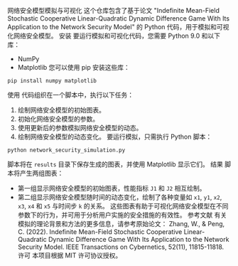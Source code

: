 网络安全模型模拟与可视化
这个仓库包含了基于论文 "Indefinite Mean-Field Stochastic Cooperative Linear-Quadratic Dynamic Difference Game With Its Application to the Network Security Model" 的 Python 代码，用于模拟和可视化网络安全模型。
安装
要运行模拟和可视化代码，您需要 Python 9.0 和以下库：
- NumPy
- Matplotlib
您可以使用 pip 安装这些库：
```
pip install numpy matplotlib
```
使用
代码组织在一个脚本中，执行以下任务：
1. 绘制网络安全模型的初始图表。
2. 初始化网络安全模型的参数。
3. 使用更新后的参数模拟网络安全模型的动态。
4. 绘制网络安全模型的动态变化。
要运行模拟，只需执行 Python 脚本：
```
python network_security_simulation.py
```
脚本将在 `results` 目录下保存生成的图表，并使用 Matplotlib 显示它们。
结果
脚本将产生两组图表：
- 第一组显示网络安全模型的初始图表，性能指标 `J1` 和 `J2` 相互绘制。
- 第二组显示网络安全模型随时间的动态变化，绘制了各种变量如 `x1`, `y1`, `x2`, `x3`, `x4` 和 `x5` 与时间步 `k` 的关系。
这些图表有助于可视化网络安全模型在不同参数下的行为，并可用于分析用户实施的安全措施的有效性。
参考文献
有关模拟的理论背景和方法的更多信息，请参考原始论文：
Zhang, W., & Peng, C. (2022). Indefinite Mean-Field Stochastic Cooperative Linear-Quadratic Dynamic Difference Game With Its Application to the Network Security Model. IEEE Transactions on Cybernetics, 52(11), 11815-11818.
许可
本项目根据 MIT 许可协议授权。
